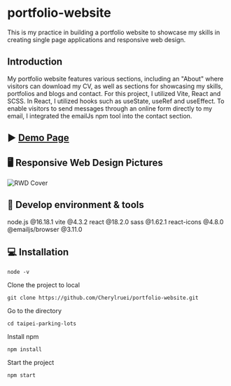 # portfolio-website

This is my practice in building a portfolio website to showcase my skills in creating single page applications and responsive web design.

##  Introduction

My portfolio website features various sections, including an "About" where visitors can download my CV, as well as sections for showcasing my skills, portfolios and blogs and contact. 
For this project, I utilized Vite, React and SCSS. In React, I utilized hooks such as useState, useRef and useEffect. To enable visitors to send messages through an online form directly to my email, I integrated the emailJs npm tool into the contact section.

## :arrow_forward: [Demo Page](https://cherylruei.github.io/portfolio-website/)

## :desktop_computer:	Responsive Web Design Pictures

![RWD Cover](https://github.com/Cherylruei/portfolio-website/assets/117626038/7bf0de68-6ece-47db-8a91-23b20d85fc84)

## :wrench: Develop environment & tools

node.js @16.18.1
vite @4.3.2
react @18.2.0
sass @1.62.1
react-icons @4.8.0
@emailjs/browser @3.11.0

## :computer: Installation 

```
node -v
```

Clone the project to local

```
git clone https://github.com/Cherylruei/portfolio-website.git
```

Go to the directory

```
cd taipei-parking-lots
```

Install npm

```
npm install
```

Start the project

```
npm start
```
